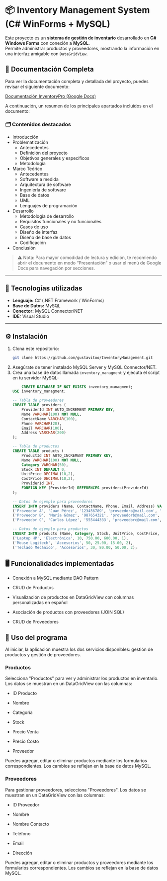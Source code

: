 ﻿# 📦 Inventory Management System (C# WinForms + MySQL)

Este proyecto es un **sistema de gestión de inventario** desarrollado en **C# Windows Forms** con conexión a **MySQL**.  
Permite administrar productos y proveedores, mostrando la información en una interfaz amigable con `DataGridView`.

## 📄 Documentación Completa

Para ver la documentación completa y detallada del proyecto, puedes revisar el siguiente documento:

[Documentación InventoryPro (Google Docs)](https://docs.google.com/document/d/1JHYUFmD0NpDkxVGrK2o1b5L_96Pf8lPfIkCzuH09YVI/edit?usp=sharing)

A continuación, un resumen de los principales apartados incluidos en el documento:

### 🗂️ Contenidos destacados

- Introducción  
- Problematización  
  - Antecedentes  
  - Definición del proyecto  
  - Objetivos generales y específicos  
  - Metodología  
- Marco Teórico  
  - Antecedentes  
  - Software a medida  
  - Arquitectura de software  
  - Ingeniería de software  
  - Base de datos  
  - UML  
  - Lenguajes de programación  
- Desarrollo  
  - Metodología de desarrollo  
  - Requisitos funcionales y no funcionales  
  - Casos de uso  
  - Diseño de interfaz  
  - Diseño de base de datos  
  - Codificación  
- Conclusión  

> ⚠️ Nota: Para mayor comodidad de lectura y edición, te recomiendo abrir el documento en modo “Presentación” o usar el menú de Google Docs para navegación por secciones.

---

## 🚀 Tecnologías utilizadas

- **Lenguaje:** C# (.NET Framework / WinForms)
- **Base de Datos:** MySQL
- **Conector:** MySQL Connector/NET
- **IDE:** Visual Studio

---

## ⚙️ Instalación

1. Clona este repositorio:
   ```bash
   git clone https://github.com/gustavitoo/InventoryManagement.git
	```
2. Asegúrate de tener instalado MySQL Server y MySQL Connector/NET.
3. Crea una base de datos llamada `inventory_managment` y ejecuta el script en tu servidor MySQL:
	```sql
	    CREATE DATABASE IF NOT EXISTS inventory_managment;
    USE inventory_managment;

    -- Tabla de proveedores
    CREATE TABLE providers (
        ProviderId INT AUTO_INCREMENT PRIMARY KEY,
        Name VARCHAR(100) NOT NULL,
        ContactName VARCHAR(100),
        Phone VARCHAR(20),
        Email VARCHAR(100),
        Address VARCHAR(200)
    );

    -- Tabla de productos
    CREATE TABLE products (
        ProductId INT AUTO_INCREMENT PRIMARY KEY,
        Name VARCHAR(100) NOT NULL,
        Category VARCHAR(50),
        Stock INT DEFAULT 0,
        UnitPrice DECIMAL(10,2),
        CostPrice DECIMAL(10,2),
        ProviderId INT,
        FOREIGN KEY (ProviderId) REFERENCES providers(ProviderId)
    );

    -- Datos de ejemplo para proveedores
    INSERT INTO providers (Name, ContactName, Phone, Email, Address) VALUES
    ('Proveedor A', 'Juan Pérez', '123456789', 'proveedora@mail.com', 'Av. Principal 123'),
    ('Proveedor B', 'María Gómez', '987654321', 'proveedorb@mail.com', 'Calle Secundaria 456'),
    ('Proveedor C', 'Carlos López', '555444333', 'proveedorc@mail.com', 'Ruta 7 Km 89');

    -- Datos de ejemplo para productos
    INSERT INTO products (Name, Category, Stock, UnitPrice, CostPrice, ProviderId) VALUES
    ('Laptop HP', 'Electrónica', 10, 750.00, 600.00, 1),
    ('Mouse Logitech', 'Accesorios', 50, 25.00, 15.00, 2),
    ('Teclado Mecánico', 'Accesorios', 30, 80.00, 50.00, 2);
    ```

## 🖥️ Funcionalidades implementadas

- Conexión a MySQL mediante DAO Pattern

- CRUD de Productos

- Visualización de productos en DataGridView con columnas personalizadas en español

- Asociación de productos con proveedores (JOIN SQL)

- CRUD de Proveedores

## 📖 Uso del programa

Al iniciar, la aplicación muestra los dos servicios disponibles: gestión de productos y gestión de proveedores.


### Productos

Selecciona "Productos" para ver y administrar los productos en inventario.
Los datos se muestran en un DataGridView con las columnas:

- ID Producto

- Nombre

- Categoría

- Stock

- Precio Venta

- Precio Costo

- Proveedor

Puedes agregar, editar o eliminar productos mediante los formularios correspondientes.
Los cambios se reflejan en la base de datos MySQL.

### Proveedores

Para gestionar proveedores, selecciona "Proveedores".
Los datos se muestran en un DataGridView con las columnas:

 - ID Proveedor

 - Nombre

 - Nombre Contacto

 - Teléfono

 - Email

 - Dirección

Puedes agregar, editar o eliminar productos y proveedores mediante los formularios correspondientes.
Los cambios se reflejan en la base de datos MySQL.
